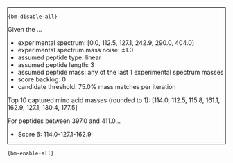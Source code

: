 <div style="border:1px solid black;">

`{bm-disable-all}`

Given the ...

 * experimental spectrum: [0.0, 112.5, 127.1, 242.9, 290.0, 404.0]
 * experimental spectrum mass noise: ±1.0
 * assumed peptide type: linear
 * assumed peptide length: 3
 * assumed peptide mass: any of the last 1 experimental spectrum masses
 * score backlog: 0
 * candidate threshold: 75.0% mass matches per iteration

Top 10 captured mino acid masses (rounded to 1): [114.0, 112.5, 115.8, 161.1, 162.9, 127.1, 130.4, 177.5]

For peptides between 397.0 and 411.0...

 * Score 6: 114.0-127.1-162.9
</div>

`{bm-enable-all}`

